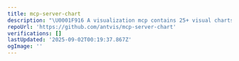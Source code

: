```yaml
---
title: mcp-server-chart
description: "\U0001F916 A visualization mcp contains 25+ visual charts using @antvis. Using for chart generation and data analysis."
repoUrl: 'https://github.com/antvis/mcp-server-chart'
verifications: []
lastUpdated: '2025-09-02T00:19:37.867Z'
ogImage: ''
---
```


